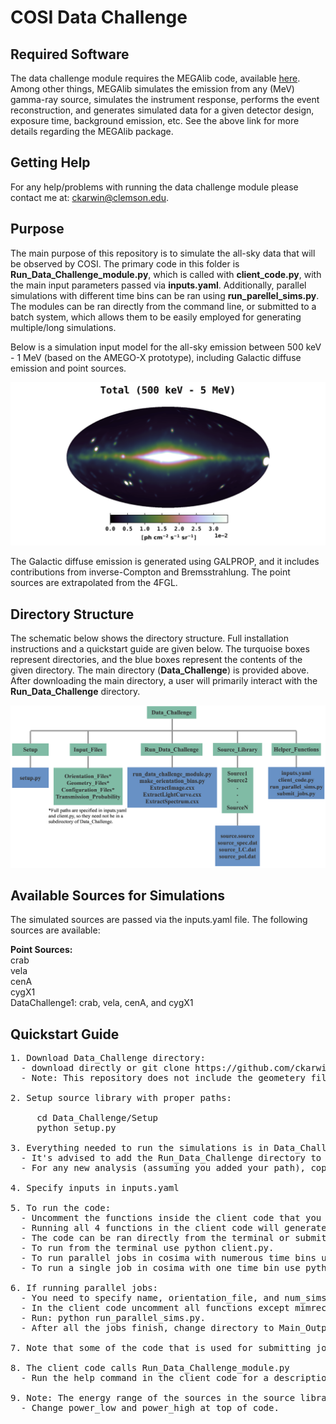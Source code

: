 # COSI Data Challenge

## Required Software <br />
The data challenge module requires the MEGAlib code, available [here](http://megalibtoolkit.com/home.html). Among other things, MEGAlib simulates the emission from any (MeV) gamma-ray source, simulates the instrument response, performs the event reconstruction, and generates simulated data for a given detector design, exposure time, background emission, etc. See the above link for more details regarding the MEGAlib package.   

## Getting Help <br />
For any help/problems with running the data challenge module please contact me at: ckarwin@clemson.edu. 

## Purpose <br />
The main purpose of this repository is to simulate the all-sky data that will be observed by COSI. The primary code in this folder is **Run_Data_Challenge_module.py**, which is called with **client_code.py**, with the main input parameters passed via **inputs.yaml**. Additionally, parallel simulations with different time bins can be ran using **run_parellel_sims.py**. The modules can be ran directly from the command line, or submitted to a batch system, which allows them to be easily employed for generating multiple/long simulations. 

Below is a simulation input model for the all-sky emission between 500 keV - 1 MeV (based on the AMEGO-X prototype), including Galactic diffuse emission and point sources. 

<p align="center">
<img width="700"  src="Images/Total_bin1.png">
</p>

The Galactic diffuse emission is generated using GALPROP, and it includes contributions from inverse-Compton and Bremsstrahlung. The point sources are extrapolated from the 4FGL. 

## Directory Structure <br />
The schematic below shows the directory structure. Full installation instructions and a quickstart guide are given below. The turquoise boxes represent directories, and the blue boxes represent the contents of the given directory. The main directory (**Data_Challenge**) is provided above. After downloading the main directory, a user will primarily interact with the **Run_Data_Challenge** directory.  

<p align="center">
<img width="700"  src="Images/directory_structure_schematic.png">
</p>

## Available Sources for Simulations <br />
The simulated sources are passed via the inputs.yaml file. The following sources are available:

**Point Sources:**  <br />
crab <br />
vela <br /> 
cenA <br />
cygX1 <br />
DataChallenge1: crab, vela, cenA, and cygX1 <br />

## Quickstart Guide <br /> 
<pre>
1. Download Data_Challenge directory:
  - download directly or git clone https://github.com/ckarwin/COSI.git
  - Note: This repository does not include the geometery file. 

2. Setup source library with proper paths:
     
     cd Data_Challenge/Setup
     python setup.py
     
3. Everything needed to run the simulations is in Data_Challenge/Run_Data_Challenge </b> 
  - It's advised to add the Run_Data_Challenge directory to your python path.
  - For any new analysis (assuming you added your path), copy the following files to a new analysis directory: client_code.py, inputs.yaml, run_parallel_sims.py, and submit_jobs.py.

4. Specify inputs in inputs.yaml </b>

5. To run the code:  </b>
  - Uncomment the functions inside the client code that you want to run.
  - Running all 4 functions in the client code will generate the output .tra file from mimrec, which will then be passed to COSIpy for analysis.
  - The code can be ran directly from the terminal or submitted to a batch system.
  - To run from the terminal use python client.py.
  - To run parallel jobs in cosima with numerous time bins use python run_parallel_sims.py. 
  - To run a single job in cosima with one time bin use python submit_jobs.py. 

6. If running parallel jobs:
  - You need to specify name, orientation_file, and num_sims in run_parallel_sims.py. 
  - In the client code uncomment all functions except mimrec.
  - Run: python run_parallel_sims.py.  
  - After all the jobs finish, change directory to Main_Output, uncomment just the mimrec function in the client code, then run: python submit_jobs.py.
 
7. Note that some of the code that is used for submitting jobs will be specific to the cluster. Thus it may need to be modified.

8. The client code calls Run_Data_Challenge_module.py </b>
  - Run the help command in the client code for a description of the function inputs.

9. Note: The energy range of the sources in the source library can easily be modified using Source_Library/Make_Sources/make_sources.py. 
  - Change power_low and power_high at top of code. 

</pre>


